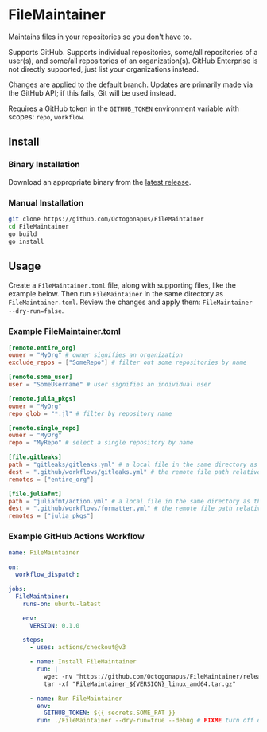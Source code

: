 # FileMaintainer

Maintains files in your repositories so you don't have to.

Supports GitHub.
Supports individual repositories, some/all repositories of a user(s), and some/all repositories of an organization(s).
GitHub Enterprise is not directly supported, just list your organizations instead.

Changes are applied to the default branch.
Updates are primarily made via the GitHub API; if this fails, Git will be used instead.

Requires a GitHub token in the `GITHUB_TOKEN` environment variable with scopes: `repo`, `workflow`.

## Install

### Binary Installation

Download an appropriate binary from the [latest release](https://github.com/Octogonapus/FileMaintainer/releases/latest).

### Manual Installation

```sh
git clone https://github.com/Octogonapus/FileMaintainer
cd FileMaintainer
go build
go install
```

## Usage

Create a `FileMaintainer.toml` file, along with supporting files, like the example below.
Then run `FileMaintainer` in the same directory as `FileMaintainer.toml`.
Review the changes and apply them: `FileMaintainer --dry-run=false`.

### Example FileMaintainer.toml

```toml
[remote.entire_org]
owner = "MyOrg" # owner signifies an organization
exclude_repos = ["SomeRepo"] # filter out some repositories by name

[remote.some_user]
user = "SomeUsername" # user signifies an individual user

[remote.julia_pkgs]
owner = "MyOrg"
repo_glob = "*.jl" # filter by repository name

[remote.single_repo]
owner = "MyOrg"
repo = "MyRepo" # select a single repository by name

[file.gitleaks]
path = "gitleaks/gitleaks.yml" # a local file in the same directory as this file
dest = ".github/workflows/gitleaks.yml" # the remote file path relative to the repository root
remotes = ["entire_org"]

[file.juliafmt]
path = "juliafmt/action.yml" # a local file in the same directory as this file
dest = ".github/workflows/formatter.yml" # the remote file path relative to the repository root
remotes = ["julia_pkgs"]
```

### Example GitHub Actions Workflow

```yml
name: FileMaintainer

on:
  workflow_dispatch:

jobs:
  FileMaintainer:
    runs-on: ubuntu-latest

    env:
      VERSION: 0.1.0

    steps:
      - uses: actions/checkout@v3

      - name: Install FileMaintainer
        run: |
          wget -nv "https://github.com/Octogonapus/FileMaintainer/releases/download/v$VERSION/FileMaintainer_${VERSION}_linux_amd64.tar.gz"
          tar -xf "FileMaintainer_${VERSION}_linux_amd64.tar.gz"

      - name: Run FileMaintainer
        env:
          GITHUB_TOKEN: ${{ secrets.SOME_PAT }}
        run: ./FileMaintainer --dry-run=true --debug # FIXME turn off dry runs after you have tested this
```
